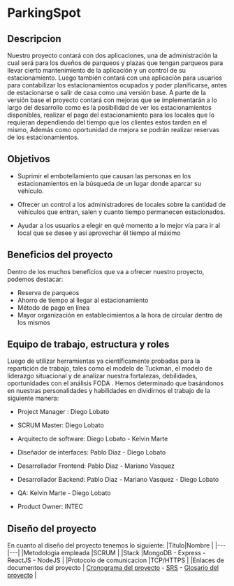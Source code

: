 # ParkingSpot
## Descripcion

Nuestro proyecto contará con dos aplicaciones, una de administración la cual será para los
dueños de parqueos y plazas que tengan parqueos para llevar cierto mantenimiento de la
aplicación y un control de su estacionamiento. Luego también contará con una aplicación
para usuarios para contabilizar los estacionamientos ocupados y poder planificarse, antes de
estacionarse o salir de casa como una versión base.
A parte de la versión base el proyecto contará con mejoras que se implementarán a lo largo
del desarrollo como es la posibilidad de ver los estacionamientos disponibles, realizar el pago
del estacionamiento para los locales que lo requieran dependiendo del tiempo que los clientes
estos tarden en el mismo, Además como oportunidad de mejora se podrán realizar reservas de
los estacionamientos.

## Objetivos
* Suprimir el embotellamiento que causan las personas en los estacionamientos en la búsqueda de un lugar donde aparcar su vehículo. 

* Ofrecer un control a los administradores de locales sobre la cantidad de vehículos que entran, salen y cuanto tiempo permanecen estacionados. 

* Ayudar a los usuarios a elegir en qué momento a lo mejor vía para ir al local que se desee y así aprovechar él tiempo al máximo

## Beneficios del proyecto
Dentro de los muchos beneficios que va a ofrecer nuestro proyecto, podemos destacar:

* Reserva de parqueos
* Ahorro de tiempo al llegar al estacionamiento
* Método de pago en línea 
* Mayor organización en establecimientos a la hora de circular dentro de los mismos

## Equipo de trabajo, estructura y roles

Luego de utilizar herramientas ya científicamente probadas para la repartición de trabajo, tales como el modelo de Tuckman, el modelo de liderazgo situacional y de analizar nuestra fortalezas, debilidades, oportunidades con el análisis FODA . Hemos determinado que basándonos en nuestras personalidades y habilidades en dividirnos el trabajo de la siguiente manera:

* Project Manager : Diego Lobato

* SCRUM Master: Diego Lobato

* Arquitecto de software: Diego Lobato - Kelvin Marte

* Diseñador de interfaces: Pablo Diaz - Diego Lobato

* Desarrollador Frontend: Pablo Diaz - Mariano Vasquez

* Desarrollador Backend: Pablo Diaz - Mariano Vasquez - Diego Lobato 

* QA: Kelvin Marte - Diego Lobato

* Product Owner: INTEC

## Diseño del proyecto 

En cuanto al diseño del proyecto tenemos lo siguiente:
|Titulo|Nombre    |
|---|---|
|Metodologia empleada   |SCRUM   |
|Stack   |MongoDB - Express - ReactJS - NodeJS   |
|Protocolo de comunicacion   |TCP/HTTPS   |
|Enlaces de documentos del proyecto   | [Cronograma del proyecto](https://docs.google.com/spreadsheets/d/1BKXyozax2FK9un8BaEs8x-G-AeMQPxsv/edit?usp=share_link&ouid=104957760575365431430&rtpof=true&sd=true) - [SRS](https://docs.google.com/document/d/1absQVDszRBzFuyepEvJheYvylJfjTJh4u85k1jdooLQ/edit?usp=sharing) - [Glosario del proyecto](https://docs.google.com/document/d/1HfawSIEgyCsQQfVy2ezzB_COcuSDxEQZ/edit?usp=sharing&ouid=104957760575365431430&rtpof=true&sd=true)  |
